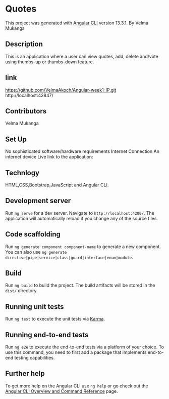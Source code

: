 # Quotes

This project was generated with [Angular CLI](https://github.com/angular/angular-cli) version 13.3.1.
By Velma Mukanga

## Description
This is an application where a user can view quotes, add, delete and/vote using thumbs-up or thumbs-down feature.

## link
https://github.com/VelmaAkoch/Angular-week1-IP.git
http://localhost:42847/

## Contributors
Velma Mukanga

## Set Up 
No sophisticated software/hardware requirements Internet Connection An internet device Live link to the application:

## Technlogy
HTML,CSS,Bootstrap,JavaScript and Angular CLI.

## Development server

Run `ng serve` for a dev server. Navigate to `http://localhost:4200/`. The application will automatically reload if you change any of the source files.

## Code scaffolding

Run `ng generate component component-name` to generate a new component. You can also use `ng generate directive|pipe|service|class|guard|interface|enum|module`.

## Build

Run `ng build` to build the project. The build artifacts will be stored in the `dist/` directory.

## Running unit tests

Run `ng test` to execute the unit tests via [Karma](https://karma-runner.github.io).

## Running end-to-end tests

Run `ng e2e` to execute the end-to-end tests via a platform of your choice. To use this command, you need to first add a package that implements end-to-end testing capabilities.

## Further help

To get more help on the Angular CLI use `ng help` or go check out the [Angular CLI Overview and Command Reference](https://angular.io/cli) page.
